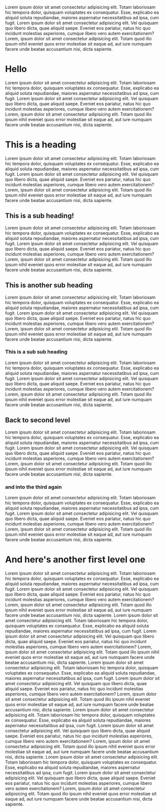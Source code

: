 Lorem ipsum dolor sit amet consectetur adipisicing elit. Totam laboriosam hic tempora dolor, quisquam voluptates ex consequatur. Esse, explicabo ea aliquid soluta repudiandae, maiores aspernatur necessitatibus ad ipsa, cum fugit. Lorem ipsum dolor sit amet consectetur adipisicing elit. Vel quisquam quo libero dicta, quae aliquid saepe. Eveniet eos pariatur, natus hic quo incidunt molestias asperiores, cumque libero vero autem exercitationem? Lorem, ipsum dolor sit amet consectetur adipisicing elit. Totam quod illo ipsum nihil eveniet quos error molestiae sit eaque ad, aut iure numquam facere unde beatae accusantium nisi, dicta sapiente.

# Hello

Lorem ipsum dolor sit amet consectetur adipisicing elit. Totam laboriosam hic tempora dolor, quisquam voluptates ex consequatur. Esse, explicabo ea aliquid soluta repudiandae, maiores aspernatur necessitatibus ad ipsa, cum fugit. Lorem ipsum dolor sit amet consectetur adipisicing elit. Vel quisquam quo libero dicta, quae aliquid saepe. Eveniet eos pariatur, natus hic quo incidunt molestias asperiores, cumque libero vero autem exercitationem? Lorem, ipsum dolor sit amet consectetur adipisicing elit. Totam quod illo ipsum nihil eveniet quos error molestiae sit eaque ad, aut iure numquam facere unde beatae accusantium nisi, dicta sapiente.

# This is a heading

Lorem ipsum dolor sit amet consectetur adipisicing elit. Totam laboriosam hic tempora dolor, quisquam voluptates ex consequatur. Esse, explicabo ea aliquid soluta repudiandae, maiores aspernatur necessitatibus ad ipsa, cum fugit. Lorem ipsum dolor sit amet consectetur adipisicing elit. Vel quisquam quo libero dicta, quae aliquid saepe. Eveniet eos pariatur, natus hic quo incidunt molestias asperiores, cumque libero vero autem exercitationem? Lorem, ipsum dolor sit amet consectetur adipisicing elit. Totam quod illo ipsum nihil eveniet quos error molestiae sit eaque ad, aut iure numquam facere unde beatae accusantium nisi, dicta sapiente.

## This is a sub heading!

Lorem ipsum dolor sit amet consectetur adipisicing elit. Totam laboriosam hic tempora dolor, quisquam voluptates ex consequatur. Esse, explicabo ea aliquid soluta repudiandae, maiores aspernatur necessitatibus ad ipsa, cum fugit. Lorem ipsum dolor sit amet consectetur adipisicing elit. Vel quisquam quo libero dicta, quae aliquid saepe. Eveniet eos pariatur, natus hic quo incidunt molestias asperiores, cumque libero vero autem exercitationem? Lorem, ipsum dolor sit amet consectetur adipisicing elit. Totam quod illo ipsum nihil eveniet quos error molestiae sit eaque ad, aut iure numquam facere unde beatae accusantium nisi, dicta sapiente.

## This is another sub heading

Lorem ipsum dolor sit amet consectetur adipisicing elit. Totam laboriosam hic tempora dolor, quisquam voluptates ex consequatur. Esse, explicabo ea aliquid soluta repudiandae, maiores aspernatur necessitatibus ad ipsa, cum fugit. Lorem ipsum dolor sit amet consectetur adipisicing elit. Vel quisquam quo libero dicta, quae aliquid saepe. Eveniet eos pariatur, natus hic quo incidunt molestias asperiores, cumque libero vero autem exercitationem? Lorem, ipsum dolor sit amet consectetur adipisicing elit. Totam quod illo ipsum nihil eveniet quos error molestiae sit eaque ad, aut iure numquam facere unde beatae accusantium nisi, dicta sapiente.

### This is a sub sub heading

Lorem ipsum dolor sit amet consectetur adipisicing elit. Totam laboriosam hic tempora dolor, quisquam voluptates ex consequatur. Esse, explicabo ea aliquid soluta repudiandae, maiores aspernatur necessitatibus ad ipsa, cum fugit. Lorem ipsum dolor sit amet consectetur adipisicing elit. Vel quisquam quo libero dicta, quae aliquid saepe. Eveniet eos pariatur, natus hic quo incidunt molestias asperiores, cumque libero vero autem exercitationem? Lorem, ipsum dolor sit amet consectetur adipisicing elit. Totam quod illo ipsum nihil eveniet quos error molestiae sit eaque ad, aut iure numquam facere unde beatae accusantium nisi, dicta sapiente.

## Back to second level

Lorem ipsum dolor sit amet consectetur adipisicing elit. Totam laboriosam hic tempora dolor, quisquam voluptates ex consequatur. Esse, explicabo ea aliquid soluta repudiandae, maiores aspernatur necessitatibus ad ipsa, cum fugit. Lorem ipsum dolor sit amet consectetur adipisicing elit. Vel quisquam quo libero dicta, quae aliquid saepe. Eveniet eos pariatur, natus hic quo incidunt molestias asperiores, cumque libero vero autem exercitationem? Lorem, ipsum dolor sit amet consectetur adipisicing elit. Totam quod illo ipsum nihil eveniet quos error molestiae sit eaque ad, aut iure numquam facere unde beatae accusantium nisi, dicta sapiente.

### and into the third again

Lorem ipsum dolor sit amet consectetur adipisicing elit. Totam laboriosam hic tempora dolor, quisquam voluptates ex consequatur. Esse, explicabo ea aliquid soluta repudiandae, maiores aspernatur necessitatibus ad ipsa, cum fugit. Lorem ipsum dolor sit amet consectetur adipisicing elit. Vel quisquam quo libero dicta, quae aliquid saepe. Eveniet eos pariatur, natus hic quo incidunt molestias asperiores, cumque libero vero autem exercitationem? Lorem, ipsum dolor sit amet consectetur adipisicing elit. Totam quod illo ipsum nihil eveniet quos error molestiae sit eaque ad, aut iure numquam facere unde beatae accusantium nisi, dicta sapiente.

# And here's another first level one

Lorem ipsum dolor sit amet consectetur adipisicing elit. Totam laboriosam hic tempora dolor, quisquam voluptates ex consequatur. Esse, explicabo ea aliquid soluta repudiandae, maiores aspernatur necessitatibus ad ipsa, cum fugit. Lorem ipsum dolor sit amet consectetur adipisicing elit. Vel quisquam quo libero dicta, quae aliquid saepe. Eveniet eos pariatur, natus hic quo incidunt molestias asperiores, cumque libero vero autem exercitationem? Lorem, ipsum dolor sit amet consectetur adipisicing elit. Totam quod illo ipsum nihil eveniet quos error molestiae sit eaque ad, aut iure numquam facere unde beatae accusantium nisi, dicta sapiente.
Lorem ipsum dolor sit amet consectetur adipisicing elit. Totam laboriosam hic tempora dolor, quisquam voluptates ex consequatur. Esse, explicabo ea aliquid soluta repudiandae, maiores aspernatur necessitatibus ad ipsa, cum fugit. Lorem ipsum dolor sit amet consectetur adipisicing elit. Vel quisquam quo libero dicta, quae aliquid saepe. Eveniet eos pariatur, natus hic quo incidunt molestias asperiores, cumque libero vero autem exercitationem? Lorem, ipsum dolor sit amet consectetur adipisicing elit. Totam quod illo ipsum nihil eveniet quos error molestiae sit eaque ad, aut iure numquam facere unde beatae accusantium nisi, dicta sapiente.
Lorem ipsum dolor sit amet consectetur adipisicing elit. Totam laboriosam hic tempora dolor, quisquam voluptates ex consequatur. Esse, explicabo ea aliquid soluta repudiandae, maiores aspernatur necessitatibus ad ipsa, cum fugit. Lorem ipsum dolor sit amet consectetur adipisicing elit. Vel quisquam quo libero dicta, quae aliquid saepe. Eveniet eos pariatur, natus hic quo incidunt molestias asperiores, cumque libero vero autem exercitationem? Lorem, ipsum dolor sit amet consectetur adipisicing elit. Totam quod illo ipsum nihil eveniet quos error molestiae sit eaque ad, aut iure numquam facere unde beatae accusantium nisi, dicta sapiente.
Lorem ipsum dolor sit amet consectetur adipisicing elit. Totam laboriosam hic tempora dolor, quisquam voluptates ex consequatur. Esse, explicabo ea aliquid soluta repudiandae, maiores aspernatur necessitatibus ad ipsa, cum fugit. Lorem ipsum dolor sit amet consectetur adipisicing elit. Vel quisquam quo libero dicta, quae aliquid saepe. Eveniet eos pariatur, natus hic quo incidunt molestias asperiores, cumque libero vero autem exercitationem? Lorem, ipsum dolor sit amet consectetur adipisicing elit. Totam quod illo ipsum nihil eveniet quos error molestiae sit eaque ad, aut iure numquam facere unde beatae accusantium nisi, dicta sapiente.
Lorem ipsum dolor sit amet consectetur adipisicing elit. Totam laboriosam hic tempora dolor, quisquam voluptates ex consequatur. Esse, explicabo ea aliquid soluta repudiandae, maiores aspernatur necessitatibus ad ipsa, cum fugit. Lorem ipsum dolor sit amet consectetur adipisicing elit. Vel quisquam quo libero dicta, quae aliquid saepe. Eveniet eos pariatur, natus hic quo incidunt molestias asperiores, cumque libero vero autem exercitationem? Lorem, ipsum dolor sit amet consectetur adipisicing elit. Totam quod illo ipsum nihil eveniet quos error molestiae sit eaque ad, aut iure numquam facere unde beatae accusantium nisi, dicta sapiente.
